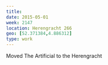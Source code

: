 ```yaml
---
title:
date: 2015-05-01
week: 2147
location: Herengracht 266
geo: [52.371384,4.886312]
type: work
---
```


Moved The Artificial to the Herengracht

